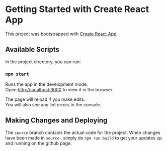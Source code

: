 # Getting Started with Create React App

This project was bootstrapped with [Create React App](https://github.com/facebook/create-react-app).

## Available Scripts

In the project directory, you can run:

### `npm start`

Runs the app in the development mode.\
Open [http://localhost:3000](http://localhost:3000) to view it in the browser.

The page will reload if you make edits.\
You will also see any lint errors in the console.

## Making Changes and Deploying
The `source` branch contains the actual code for the project. When changes have been made in `source` , simply do `npm run build` to get your updates up and running on the github page.
